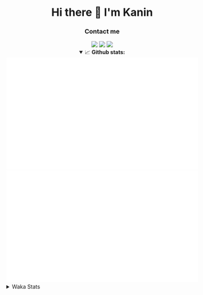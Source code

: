 <div align="center">
 <h1>Hi there 👋 I'm Kanin</h1>
 <h3>Contact me</h3>
 <a href="mailto:im@kanin.dev"><img src="https://img.shields.io/badge/gmail-%23D14836.svg?&style=for-the-badge&logo=gmail&logoColor=white"/></a>
 <a href="https://twitter.com/KaninDev"><img src="https://img.shields.io/badge/twitter-%231DA1F2.svg?&style=for-the-badge&logo=twitter&logoColor=white"/></a>
 <a href="https://www.linkedin.com/in/KaninDev"><img src="https://img.shields.io/badge/linkedin-%230077B5.svg?&style=for-the-badge&logo=linkedin&logoColor=white"/></a>
<details open>
  <summary>📈 <b>Github stats:</b></summary>
  <img src="https://github.com/Kanin/Kanin/blob/master/scripts/GitHubStats/generated/overview.svg"/>
  <img src="https://github.com/Kanin/Kanin/blob/master/scripts/GitHubStats/generated/languages.svg"/>
</details>
</div>

<details>
 <summary>Waka Stats</summary>

<!--START_SECTION:waka-->
![Profile Views](http://img.shields.io/badge/Profile%20Views-4-blue)

![Lines of code](https://img.shields.io/badge/From%20Hello%20World%20I%27ve%20Written-20793%20lines%20of%20code-blue)

**🐱 My Github Data** 

> 🏆 16 Contributions in the Year 2021
 > 
> 📦 13.9 kB Used in Github's Storage 
 > 
> 🚫 Not Opted to Hire
 > 
> 📜 7 Public Repositories 
 > 
> 🔑 3 Private Repositories  
 > 
**I'm an Early 🐤** 

```text
🌞 Morning    77 commits     █████░░░░░░░░░░░░░░░░░░░░   22.0% 
🌆 Daytime    124 commits    ████████░░░░░░░░░░░░░░░░░   35.43% 
🌃 Evening    91 commits     ██████░░░░░░░░░░░░░░░░░░░   26.0% 
🌙 Night      58 commits     ████░░░░░░░░░░░░░░░░░░░░░   16.57%

```
📅 **I'm Most Productive on Sunday** 

```text
Monday       69 commits     █████░░░░░░░░░░░░░░░░░░░░   19.71% 
Tuesday      45 commits     ███░░░░░░░░░░░░░░░░░░░░░░   12.86% 
Wednesday    51 commits     ███░░░░░░░░░░░░░░░░░░░░░░   14.57% 
Thursday     40 commits     ██░░░░░░░░░░░░░░░░░░░░░░░   11.43% 
Friday       35 commits     ██░░░░░░░░░░░░░░░░░░░░░░░   10.0% 
Saturday     38 commits     ██░░░░░░░░░░░░░░░░░░░░░░░   10.86% 
Sunday       72 commits     █████░░░░░░░░░░░░░░░░░░░░   20.57%

```


📊 **This Week I Spent My Time On** 

```text
⌚︎ Time Zone: America/New_York

💬 Programming Languages: 
Python                   2 hrs 40 mins       █████████████░░░░░░░░░░░░   53.23% 
YAML                     1 hr 37 mins        ████████░░░░░░░░░░░░░░░░░   32.28% 
JavaScript               29 mins             ██░░░░░░░░░░░░░░░░░░░░░░░   9.8% 
JSON                     14 mins             █░░░░░░░░░░░░░░░░░░░░░░░░   4.67% 
Git Config               0 secs              ░░░░░░░░░░░░░░░░░░░░░░░░░   0.02%

🔥 Editors: 
PyCharm                  4 hrs 18 mins       █████████████████████░░░░   85.53% 
IntelliJ                 43 mins             ███░░░░░░░░░░░░░░░░░░░░░░   14.47%

🐱‍💻 Projects: 
Naila.py                 4 hrs 18 mins       █████████████████████░░░░   85.53% 
Discord-chat-replica     43 mins             ███░░░░░░░░░░░░░░░░░░░░░░   14.47% 
NailaLocales             0 secs              ░░░░░░░░░░░░░░░░░░░░░░░░░   0.0%

💻 Operating System: 
Linux                    5 hrs 1 min         █████████████████████████   100.0%

```

**I Mostly Code in Python** 

```text
Python                   17 repos            ██████████████████░░░░░░░   73.91% 
JavaScript               3 repos             ███░░░░░░░░░░░░░░░░░░░░░░   13.04% 
Kotlin                   1 repo              █░░░░░░░░░░░░░░░░░░░░░░░░   4.35% 
HTML                     1 repo              █░░░░░░░░░░░░░░░░░░░░░░░░   4.35% 
Java                     1 repo              █░░░░░░░░░░░░░░░░░░░░░░░░   4.35%

```


**Timeline**

![Chart not found](https://raw.githubusercontent.com/Kanin/Kanin/master/charts/bar_graph.png) 


<!--END_SECTION:waka-->
</details>
